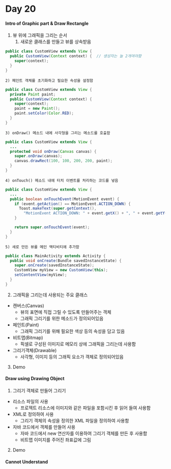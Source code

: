 # Day 20

#### Intro of Graphic part & Draw Rectangle
1. 뷰 위에 그래픽을 그리는 순서
    1) 새로운 클래스를 만들고 뷰를 상속받음
  ```java
  public class CustomView extends View {
    public CustomView(Context context) {  // 생성자는 늘 2개여야함
      super(context);
    }
  }
  ```
    2) 페인트 객체를 초기화하고 필요한 속성을 설정함
  ```java
  public class CustomView extends View {
    private Paint paint;
    public CustomView(Context context) {
      super(context);
      paint = new Paint();
      paint.setColor(Color.RED);
    }
  }
  ```
    3) onDraw() 메소드 내에 사각형을 그리는 메소드를 호출함
  ```java
  public class CustomView extends View {
    ...
    protected void onDraw(Canvas canvas) {
      super.onDraw(canvas);
      canvas.drawRect(100, 100, 200, 200, paint);
    }
  }
  ```
    4) onTouch() 메소드 내에 터치 이벤트를 처리하는 코드를 넣음
  ```java
  public class CustomView extends View {
    ...
    public boolean onTouchEvent(MotionEvent event) {
      if (event.getAction() == MotionEvent.ACTION_DOWN) {
        Toast.makeText(super.getContext(),
          "MotionEvent ACTION_DOWN: " + event.getX() + ", " + event.getY(), 1000).show();
      }

      return super.onTouchEvent(event);
    }
  }
  ```
    5) 새로 만든 뷰를 메인 액티비티에 추가함
  ```java
  public class MainActivity extends Activity {
    public void onCreate(Bundle savedInstanceState) {
      super.onCreate(savedInstanceState);
      CustomView myView = new CustomView(this);
      setContentView(myView);
    }
  }
  ```
2. 그래픽을 그리는데 사용되는 주요 클래스
  - 캔버스(Canvas)
    + 뷰의 표면에 직접 그릴 수 있도록 만들어주는 객체
    + 그래픽 그리기를 위한 메소드가 정의되어있음
  - 페인트(Paint)
    + 그래픽 그리기를 위해 필요한 색상 등의 속성을 담고 있음
  - 비트맵(Bitmap)
    + 픽셀로 구성된 이미지로 메모리 상에 그래픽을 그리는데 사용함
  - 그리기객체(Drawable)
    + 사각형, 이미지 등의 그래픽 요소가 객체로 정의되어있음
3. Demo

#### Draw using Drawing Object
1. 그리기 객체로 만들어 그리기
  - 리소스 파일의 사용
    + 프로젝트 리소스에 이미지와 같은 파일을 포함시킨 후 읽어 들여 사용함
  - XML로 정의하여 사용
    + 그리기 객체의 속성을 정의한 XML 파일을 정의하여 사용함
  - 자바 코드에서 객체를 만들어 사용
    + 자바 코드에서 new 연산자를 이용하여 그리기 객체를 만든 후 사용함
    + 비트맵 이미지를 주어진 좌표값에 그림
2. Demo

#### Cannot Understand
